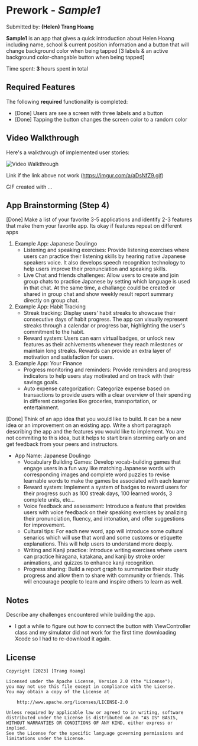 # Prework - *Sample1*

Submitted by: **(Helen) Trang Hoang**

**Sample1** is an app that gives a quick introduction about Helen Hoang including name, school & current position information and a button that will change background color when being tapped 
[3 labels & an active background color-changable button when being tapped] 

Time spent: **3** hours spent in total

## Required Features

The following **required** functionality is completed:

- [Done] Users are see a screen with three labels and a button
- [Done] Tapping the button changes the screen color to a random color
 
## Video Walkthrough

Here's a walkthrough of implemented user stories:

<img src='https://imgur.com/a/aDsNfZ9' title='Video Walkthrough' width='' alt='Video Walkthrough' />

Link if the link above not work (https://imgur.com/a/aDsNfZ9.gif)

<!-- Replace this with whatever GIF tool you used! -->
GIF created with ...  
<!-- Recommended tools:
[Kap](https://getkap.co/) for macOS
[ScreenToGif](https://www.screentogif.com/) for Windows
[peek](https://github.com/phw/peek) for Linux. -->

## App Brainstorming (Step 4)

[Done] Make a list of your favorite 3-5 applications and identify 2-3 features that make them your favorite app. Its okay if features repeat on different apps
1. Example App: Japanese Doulingo
   - Listening and speaking exercises: Provide listening exercises where users can practice their listening skills by hearing native Japanese speakers voice. It also develops speech recognition technology to help users improve their pronunciation and speaking skills.
   - Live Chat and friends challenges: Allow users to create and join group chats to practice Japanese by setting which language is used in that chat. At the same time, a challange could be created or shared in group chat and show weekly result report summary directly on group chat.
2. Example App: Habit Tracking
   - Streak tracking: Display users' habit streaks to showcase their consecutive days of habit progress. The app can visually represent streaks through a calendar or progress bar, highlighting the user's commitment to the habit.
   - Reward system: Users can earn virtual badges, or unlock new features as their achivements whenever they reach milestones or maintain long streaks. Rewards can provide an extra layer of motivation and satisfaction for users.
3. Example App: Your Finance
   - Progress monitoring and reminders: Provide reminders and progress indicators to help users stay motivated and on track with their savings goals. 
   - Auto expense categorization: Categorize expense based on transactions to provide users with a clear overview of their spending in different categories like groceries, transportation, or entertainment.

[Done] Think of an app idea that you would like to build. It can be a new idea or an improvement on an existing app. Write a short paragraph describing the app and the features you would like to implement. You are not commiting to this idea, but it helps to start brain storming early on and get feedback from your peers and instructors.
-  App Name: Japanese Doulingo
   - Vocabulary Building Games: Develop vocab-building games that engage users in a fun way like matching Japanese words with corresponding images and complete word puzzles to revise learnable words to make the games be associated with each learner
   - Reward system: Implement a system of badges to reward users for their progress such as 100 streak days, 100 learned words, 3 complete units, etc...
   - Voice feedback and assessment: Introduce a feature that provides users with voice feedback on their speaking exercises by analizing their pronunciation, fluency, and intonation, and offer suggestions for improvement. 
   - Cultural tips: For each new word, app will introduce some cultural senarios which will use that word and some customs or etiquette explanations. This will help users to understand more deeply.
   - Writing and Kanji practice: Introduce writing exercises where users can practice hiragana, katakana, and kanji by stroke order animations, and quizzes to enhance kanji recognition.
   - Progress sharing: Build a report graph to summarize their study progress and allow them to share with community or friends. This will encourage people to learn and inspire others to learn as well.

## Notes

Describe any challenges encountered while building the app.
- I got a while to figure out how to connect the button with ViewController class and my simulator did not work for the first time downloading Xcode so I had to re-download it again.

## License

    Copyright [2023] [Trang Hoang]

    Licensed under the Apache License, Version 2.0 (the "License");
    you may not use this file except in compliance with the License.
    You may obtain a copy of the License at

        http://www.apache.org/licenses/LICENSE-2.0

    Unless required by applicable law or agreed to in writing, software
    distributed under the License is distributed on an "AS IS" BASIS,
    WITHOUT WARRANTIES OR CONDITIONS OF ANY KIND, either express or implied.
    See the License for the specific language governing permissions and
    limitations under the License.

